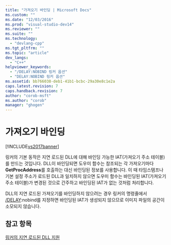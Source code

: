 ```yaml
---
title: "가져오기 바인딩 | Microsoft Docs"
ms.custom: ""
ms.date: "12/03/2016"
ms.prod: "visual-studio-dev14"
ms.reviewer: ""
ms.suite: ""
ms.technology: 
  - "devlang-cpp"
ms.tgt_pltfrm: ""
ms.topic: "article"
dev_langs: 
  - "C++"
helpviewer_keywords: 
  - "/DELAY:NOBIND 링커 옵션"
  - "DELAY:NOBIND 링커 옵션"
ms.assetid: bb766038-deb1-41b1-bcbc-29a30e8c1e2a
caps.latest.revision: 7
caps.handback.revision: 7
author: "corob-msft"
ms.author: "corob"
manager: "ghogen"
---
```

# 가져오기 바인딩
[!INCLUDE[vs2017banner](../../assembler/inline/includes/vs2017banner.md)]

링커의 기본 동작은 지연 로드된 DLL에 대해 바인딩 가능한 IAT\(가져오기 주소 테이블\)를 만드는 것입니다.  DLL이 바인딩되면 도우미 함수는 참조되는 각 가져오기마다 **GetProcAddress**를 호출하는 대신 바인딩된 정보를 사용합니다.  이 때 타임스탬프나 기본 설정 주소가 로드된 DLL과 일치하지 않으면 도우미 함수는 바인딩된 IAT\(가져오기 주소 테이블\)가 변경된 것으로 간주하고 바인딩된 IAT가 없는 것처럼 처리합니다.  
  
 DLL의 지연 로드된 가져오기를 바인딩하지 않으려는 경우 링커의 명령줄에서 [\/DELAY](../../build/reference/delay-delay-load-import-settings.md):nobind를 지정하면 바인딩된 IAT가 생성되지 않으므로 이미지 파일의 공간이 소모되지 않습니다.  
  
## 참고 항목  
 [링커의 지연 로드된 DLL 지원](../../build/reference/linker-support-for-delay-loaded-dlls.md)